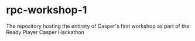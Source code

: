 # rpc-workshop-1
The repository hosting the entirety of Casper's first workshop as part of the Ready Player Casper Hackathon
